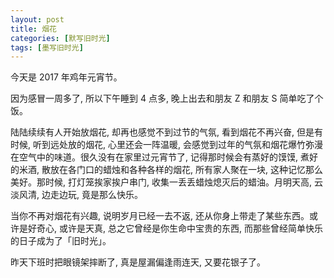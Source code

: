 ```yaml
---
layout: post
title: 烟花
categories: [默写旧时光]
tags: [墨写旧时光]
---
```


今天是 2017 年鸡年元宵节。  

因为感冒一周多了, 所以下午睡到 4 点多, 晚上出去和朋友 Z 和朋友 S 简单吃了个饭。

陆陆续续有人开始放烟花, 却再也感觉不到过节的气氛, 看到烟花不再兴奋, 但是有时候, 听到远处放的烟花, 心里还会一阵温暖, 会感觉到过年的气氛和烟花爆竹弥漫在空气中的味道。很久没有在家里过元宵节了, 记得那时候会有蒸好的馍馍, 煮好的米酒, 散放在各门口的蜡烛和各种各样的烟花, 所有家人聚在一块, 这种记忆那么美好。那时候, 打灯笼挨家挨户串门, 收集一丢丢蜡烛熄灭后的蜡油。月明天高, 云淡风清, 边走边玩, 竟是那么快乐。  

当你不再对烟花有兴趣, 说明岁月已经一去不返, 还从你身上带走了某些东西。或许是好奇心, 或许是天真, 总之它曾经是你生命中宝贵的东西, 而那些曾经简单快乐的日子成为了「旧时光」。  

昨天下班时把眼镜架摔断了, 真是屋漏偏逢雨连天, 又要花银子了。
